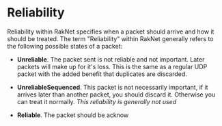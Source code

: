 # Reliability

Reliability within RakNet specifies when a packet should arrive and how it should be treated. The term "Reliability" within RakNet generally refers to the following possible states of a packet:

- **Unreliable**. The packet sent is not reliable and not important. Later packets will make up for it's loss. This is the same as a regular UDP packet with the added benefit that duplicates are discarded.

- **UnreliableSequenced**. This packet is not necessarily important, if it arrives later than another packet, you should discard it. Otherwise you can treat it normally. *This reliability is generally not used*

- **Reliable**. The packet should be acknow
